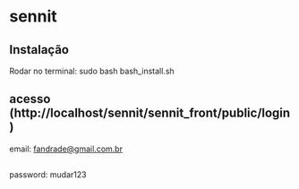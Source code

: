 # sennit


## Instalação

Rodar no terminal: sudo bash bash_install.sh

## acesso (http://localhost/sennit/sennit_front/public/login)

email: fandrade@gmail.com.br                                                       
##
password: mudar123
